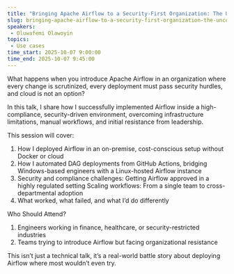 ```yaml
---
title: "Bringing Apache Airflow to a Security-First Organization: The Unconventional Battle for Automation"
slug: bringing-apache-airflow-to-a-security-first-organization-the-unconventional-battle-for-automation
speakers:
 - Oluwafemi Olawoyin
topics:
 - Use cases
time_start: 2025-10-07 9:00:00
time_end: 2025-10-07 9:45:00
---
```


What happens when you introduce Apache Airflow in an organization where every change is scrutinized, every deployment must pass security hurdles, and cloud is not an option?

In this talk, I share how I successfully implemented Airflow inside a high-compliance, security-driven environment, overcoming infrastructure limitations, manual workflows, and initial resistance from leadership.

This session will cover:
1. How I deployed Airflow in an on-premise, cost-conscious setup without Docker or cloud
2. How I automated DAG deployments from GitHub Actions, bridging Windows-based engineers with a Linux-hosted Airflow instance
3. Security and compliance challenges: Getting Airflow approved in a highly regulated setting
Scaling workflows: From a single team to cross-departmental adoption
4. What worked, what failed, and what I’d do differently

Who Should Attend?
1. Engineers working in finance, healthcare, or security-restricted industries
2. Teams trying to introduce Airflow but facing organizational resistance

This isn’t just a technical talk, it’s a real-world battle story about deploying Airflow where most wouldn’t even try.